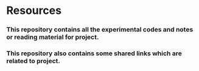 # Resources
### This repository contains all the experimental codes and notes or reading material for project.
### This repository also contains some shared links which are related to project.
